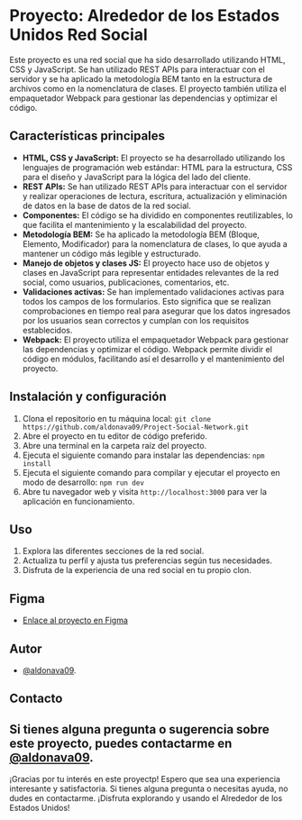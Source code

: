 # Proyecto: Alrededor de los Estados Unidos Red Social

Este proyecto es una red social que ha sido desarrollado utilizando HTML, CSS y JavaScript. Se han utilizado REST APIs para interactuar con el servidor y se ha aplicado la metodología BEM tanto en la estructura de archivos como en la nomenclatura de clases. El proyecto también utiliza el empaquetador Webpack para gestionar las dependencias y optimizar el código.

## Características principales

- **HTML, CSS y JavaScript:** El proyecto se ha desarrollado utilizando los lenguajes de programación web estándar: HTML para la estructura, CSS para el diseño y JavaScript para la lógica del lado del cliente.
- **REST APIs:** Se han utilizado REST APIs para interactuar con el servidor y realizar operaciones de lectura, escritura, actualización y eliminación de datos en la base de datos de la red social.
- **Componentes:** El código se ha dividido en componentes reutilizables, lo que facilita el mantenimiento y la escalabilidad del proyecto.
- **Metodología BEM:** Se ha aplicado la metodología BEM (Bloque, Elemento, Modificador) para la nomenclatura de clases, lo que ayuda a mantener un código más legible y estructurado.
- **Manejo de objetos y clases JS:** El proyecto hace uso de objetos y clases en JavaScript para representar entidades relevantes de la red social, como usuarios, publicaciones, comentarios, etc.
- **Validaciones activas:** Se han implementado validaciones activas para todos los campos de los formularios. Esto significa que se realizan comprobaciones en tiempo real para asegurar que los datos ingresados por los usuarios sean correctos y cumplan con los requisitos establecidos.
- **Webpack:** El proyecto utiliza el empaquetador Webpack para gestionar las dependencias y optimizar el código. Webpack permite dividir el código en módulos, facilitando así el desarrollo y el mantenimiento del proyecto.

## Instalación y configuración

1. Clona el repositorio en tu máquina local: `git clone https://github.com/aldonava09/Project-Social-Network.git`
2. Abre el proyecto en tu editor de código preferido.
3. Abre una terminal en la carpeta raíz del proyecto.
4. Ejecuta el siguiente comando para instalar las dependencias: `npm install`
5. Ejecuta el siguiente comando para compilar y ejecutar el proyecto en modo de desarrollo: `npm run dev`
6. Abre tu navegador web y visita `http://localhost:3000` para ver la aplicación en funcionamiento.

## Uso

1. Explora las diferentes secciones de la red social.
2. Actualiza tu perfil y ajusta tus preferencias según tus necesidades.
3. Disfruta de la experiencia de una red social en tu propio clon.

## Figma

* [Enlace al proyecto en Figma](https://www.figma.com/file/LDMgqWesKpQkIwhOfEBuTS/WEB%2C-Sprint-5%3A-Around-The-U.S.-%7C-desktop-%2B-mobile?node-id=0%3A1)

## Autor

- [@aldonava09](https://github.com/aldonava09).

## Contacto

Si tienes alguna pregunta o sugerencia sobre este proyecto, puedes contactarme en [@aldonava09](https://github.com/aldonava09).
---

¡Gracias por tu interés en este proyectp! Espero que sea una experiencia interesante y satisfactoria. Si tienes alguna pregunta o necesitas ayuda, no dudes en contactarme. ¡Disfruta explorando y usando el Alrededor de los Estados Unidos!
